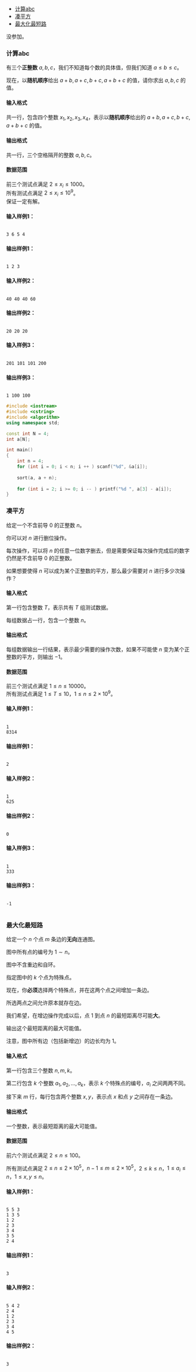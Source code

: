 
<!-- @import "[TOC]" {cmd="toc" depthFrom=1 depthTo=6 orderedList=false} -->

<!-- code_chunk_output -->

- [计算abc](#计算abc)
- [凑平方](#凑平方)
- [最大化最短路](#最大化最短路)

<!-- /code_chunk_output -->

没参加。

### 计算abc

有三个<strong>正整数</strong> $a,b,c$，我们不知道每个数的具体值，但我们知道 $a \le b \le c$。

现在，以<strong>随机顺序</strong>给出 $a+b,a+c,b+c,a+b+c$ 的值，请你求出 $a,b,c$ 的值。

<h4>输入格式</h4>

共一行，包含四个整数 $x_1,x_2,x_3,x_4$，表示以<strong>随机顺序</strong>给出的 $a+b,a+c,b+c,a+b+c$ 的值。

<h4>输出格式</h4>

共一行，三个空格隔开的整数 $a,b,c$。

<h4>数据范围</h4>

前三个测试点满足 $2 \le x_i \le 1000$。<br />
所有测试点满足 $2 \le x_i \le 10^9$。<br />
保证一定有解。

<h4>输入样例1：</h4>

<pre><code>
3 6 5 4
</code></pre>

<h4>输出样例1：</h4>

<pre><code>
1 2 3
</code></pre>

<h4>输入样例2：</h4>

<pre><code>
40 40 40 60
</code></pre>

<h4>输出样例2：</h4>

<pre><code>
20 20 20
</code></pre>

<h4>输入样例3：</h4>

<pre><code>
201 101 101 200
</code></pre>

<h4>输出样例3：</h4>

<pre><code>
1 100 100
</code></pre>

```cpp
#include <iostream>
#include <cstring>
#include <algorithm>
using namespace std;

const int N = 4;
int a[N];

int main()
{
    int n = 4;
    for (int i = 0; i < n; i ++ ) scanf("%d", &a[i]);
    
    sort(a, a + n);
    
    for (int i = 2; i >= 0; i -- ) printf("%d ", a[3] - a[i]);
}
```

### 凑平方

给定一个不含前导 $0$ 的正整数 $n$。

你可以对 $n$ 进行删位操作。

每次操作，可以将 $n$ 的任意一位数字删去，但是需要保证每次操作完成后的数字仍然是不含前导 $0$ 的正整数。

如果想要使得 $n$ 可以成为某个正整数的平方，那么最少需要对 $n$ 进行多少次操作？

<h4>输入格式</h4>

第一行包含整数 $T$，表示共有 $T$ 组测试数据。

每组数据占一行，包含一个整数 $n$。

<h4>输出格式</h4>

每组数据输出一行结果，表示最少需要的操作次数，如果不可能使 $n$ 变为某个正整数的平方，则输出 $-1$。

<h4>数据范围</h4>

前三个测试点满足 $1 \le n \le 10000$。<br />
所有测试点满足 $1 \le T \le 10$，$1 \le n \le 2 \times 10^9$。

<h4>输入样例1：</h4>

<pre><code>
1
8314
</code></pre>

<h4>输出样例1：</h4>

<pre><code>
2
</code></pre>

<h4>输入样例2：</h4>

<pre><code>
1
625
</code></pre>

<h4>输出样例2：</h4>

<pre><code>
0
</code></pre>

<h4>输入样例3：</h4>

<pre><code>
1
333
</code></pre>

<h4>输出样例3：</h4>

<pre><code>
-1
</code></pre>

```cpp

```

### 最大化最短路

给定一个 $n$ 个点 $m$ 条边的<strong>无向</strong>连通图。

图中所有点的编号为 $1 \sim n$。

<p>图中不含重边和自环。</p>

指定图中的 $k$ 个点为特殊点。

<p>现在，你<strong>必须</strong>选择两个特殊点，并在这两个点之间增加一条边。</p>

<p>所选两点之间允许原本就存在边。</p>

我们希望，在增边操作完成以后，点 $1$ 到点 $n$ 的最短距离尽可能<strong>大</strong>。

<p>输出这个最短距离的最大可能值。</p>

注意，图中所有边（包括新增边）的边长均为 $1$。

<h4>输入格式</h4>

第一行包含三个整数 $n,m,k$。

第二行包含 $k$ 个整数 $a_1,a_2,...,a_k$，表示 $k$ 个特殊点的编号，$a_i$ 之间两两不同。

接下来 $m$ 行，每行包含两个整数 $x,y$，表示点 $x$ 和点 $y$ 之间存在一条边。

<h4>输出格式</h4>

<p>一个整数，表示最短距离的最大可能值。</p>

<h4>数据范围</h4>

前六个测试点满足 $2 \le n \le 100$。

所有测试点满足 $2 \le n \le 2 \times 10^5$，$n-1 \le m \le 2 \times 10^5$，$2 \le k \le n$，$1 \le a_i \le n$，$1 \le x,y \le n$。

<h4>输入样例1：</h4>

<pre><code>
5 5 3
1 3 5
1 2
2 3
3 4
3 5
2 4
</code></pre>

<h4>输出样例1：</h4>

<pre><code>
3
</code></pre>

<h4>输入样例2：</h4>

<pre><code>
5 4 2
2 4
1 2
2 3
3 4
4 5
</code></pre>

<h4>输出样例2：</h4>

<pre><code>
3
</code></pre>

```cpp
```
